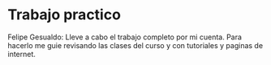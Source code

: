 # Trabajo practico 

Felipe Gesualdo:
    Lleve a cabo el trabajo completo por mi cuenta. Para hacerlo me guie revisando las clases del curso y con tutoriales y paginas de internet.